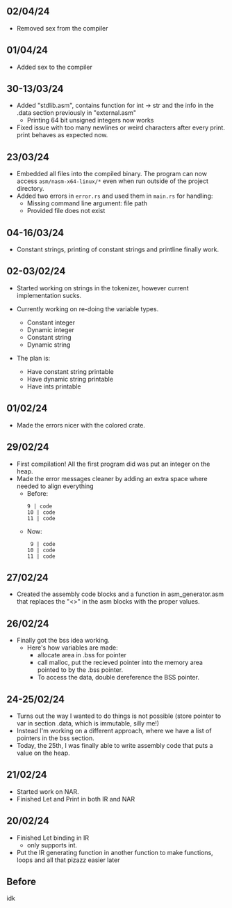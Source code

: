 ## 02/04/24

- Removed sex from the compiler

## 01/04/24

- Added sex to the compiler

## 30-13/03/24

- Added "stdlib.asm", contains function for int -> str and the info in the .data section previously in "external.asm"
  - Printing 64 bit unsigned integers now works
- Fixed issue with too many newlines or weird characters after every print. print behaves as expected now.

## 23/03/24

- Embedded all files into the compiled binary. The program can now access `asm/nasm-x64-linux/*` even when run outside of the project directory.
- Added two errors in `error.rs` and used them in `main.rs` for handling:
  - Missing command line argument: file path
  - Provided file does not exist

## 04-16/03/24

- Constant strings, printing of constant strings and printline finally work.

## 02-03/02/24

- Started working on strings in the tokenizer, however current implementation sucks.

- Currently working on re-doing the variable types.
  - Constant integer
  - Dynamic integer
  - Constant string
  - Dynamic string
- The plan is:
  - Have constant string printable
  - Have dynamic string printable
  - Have ints printable

## 01/02/24

- Made the errors nicer with the colored crate.

## 29/02/24

- First compilation! All the first program did was put an integer on the heap.
- Made the error messages cleaner by adding an extra space where needed to align everything
  - Before:
    ```
    9 | code
    10 | code
    11 | code
    ```
  - Now:
    ```
     9 | code
    10 | code
    11 | code
    ```

## 27/02/24

- Created the assembly code blocks and a function in asm_generator.asm that replaces the "<>" in the asm blocks with the proper values.

## 26/02/24

- Finally got the bss idea working.
  - Here's how variables are made:
    - allocate area in .bss for pointer
    - call malloc, put the recieved pointer into the memory area pointed to by the .bss pointer.
    - To access the data, double dereference the BSS pointer.

## 24-25/02/24

- Turns out the way I wanted to do things is not possible (store pointer to var in section .data, which is immutable, silly me!)
- Instead I'm working on a different approach, where we have a list of pointers in the bss section.
- Today, the 25th, I was finally able to write assembly code that puts a value on the heap.

## 21/02/24

- Started work on NAR.
- Finished Let and Print in both IR and NAR

## 20/02/24

- Finished Let binding in IR
    - only supports int.
- Put the IR generating function in another function to make functions, loops and all that pizazz easier later

## Before

idk
